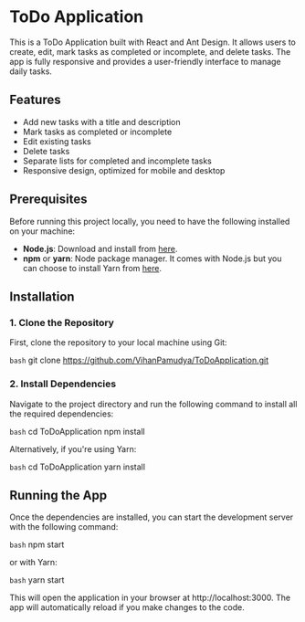# ToDo Application

This is a ToDo Application built with React and Ant Design. It allows users to create, edit, mark tasks as completed or incomplete, and delete tasks. The app is fully responsive and provides a user-friendly interface to manage daily tasks.

## Features

- Add new tasks with a title and description
- Mark tasks as completed or incomplete
- Edit existing tasks
- Delete tasks
- Separate lists for completed and incomplete tasks
- Responsive design, optimized for mobile and desktop

## Prerequisites

Before running this project locally, you need to have the following installed on your machine:

- **Node.js**: Download and install from [here](https://nodejs.org/).
- **npm** or **yarn**: Node package manager. It comes with Node.js but you can choose to install Yarn from [here](https://classic.yarnpkg.com/en/docs/install).

## Installation

### 1. Clone the Repository

First, clone the repository to your local machine using Git:

```bash```
git clone https://github.com/VihanPamudya/ToDoApplication.git

### 2. Install Dependencies

Navigate to the project directory and run the following command to install all the required dependencies:

```bash```
cd ToDoApplication
npm install


Alternatively, if you're using Yarn:

```bash```
cd ToDoApplication
yarn install

## Running the App

Once the dependencies are installed, you can start the development server with the following command:

```bash```
npm start

or with Yarn:

```bash```
yarn start

This will open the application in your browser at http://localhost:3000. The app will automatically reload if you make changes to the code.
